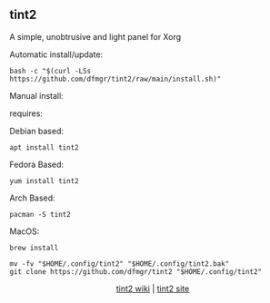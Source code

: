 ## tint2  
  
A simple, unobtrusive and light panel for Xorg  
  
Automatic install/update:

```shell
bash -c "$(curl -LSs https://github.com/dfmgr/tint2/raw/main/install.sh)"
```

Manual install:
  
requires:

Debian based:

```shell
apt install tint2
```  

Fedora Based:

```shell
yum install tint2
```  

Arch Based:

```shell
pacman -S tint2
```  

MacOS:  

```shell
brew install
```
  
```shell
mv -fv "$HOME/.config/tint2" "$HOME/.config/tint2.bak"
git clone https://github.com/dfmgr/tint2 "$HOME/.config/tint2"
```
  
<p align=center>
  <a href="https://wiki.archlinux.org/index.php/tint2" target="_blank" rel="noopener noreferrer">tint2 wiki</a>  |  
  <a href="tint2" target="_blank" rel="noopener noreferrer">tint2 site</a>
</p>  
